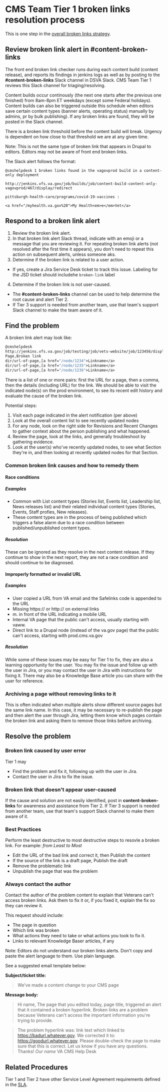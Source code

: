 # CMS Team Tier 1 broken links resolution process
This is one step in the [overall broken links strategy](https://github.com/department-of-veterans-affairs/va.gov-cms/blob/main/READMES/broken-links.md).

## Review broken link alert in **#content-broken-links**
The front end broken link checker runs during each content build (content release), and reports its findings in jenkins logs as well as by posting to the **#content-broken-links** Slack channel in DSVA Slack. CMS Team Tier 1 reviews this Slack channel for triaging/resolving.

Content builds occur continously (the next one starts after the previous one finished) from 8am-8pm ET weekdays (except some Federal holidays). Content builds can also be triggered outside this schedule when editors save certain content types (banner alerts, operating status) manually by admins, pr by bulk publishing). If any broken links are found, they will be posted in the Slack channel.

There is a broken link threshold before the content build will break. Urgency is dependent on how close to that threshold we are at any given time.

Note: This is not the same type of broken link that appears in Drupal to editors. Editors may not be aware of front end broken links.

The Slack alert follows the format:

```
@cmshelpdesk 1 broken links found in the vagovprod build in a content-only deployment

http://jenkins.vfs.va.gov/job/builds/job/content-build-content-only-vagovprod/467/display/redirect

pittsburgh-health-care/programs/covid-19-vaccines :

<a href="/myhealth.va.gov%20">My Health<em>e</em>Vet</a>
```

## Respond to a broken link alert
1. Review the broken link alert.
2. In that broken link alert Slack thread, indicate with an emoji or a message that you are reviewing it. For repeating broken link alerts (not resolved after the first time it appears), you don't need to repeat this action on subsequent alerts, unless someone aks.
3. Determine if the broken link is related to a user action.
  - If yes, create a Jira Service Desk ticket to track this issue. Labeling for the JSD ticket should includehe `broken-link` label
4. Determine if the broken link is not user-caused.
  - The **#content-broken-links** channel can be used to help determine the root cause and alert Tier 2.
  - If Tier 3 support is needed from another team, use that team's support Slack channel to make the team aware of it.

## Find the problem
A broken link alert may look like:
```4 broken links found in the vagovprod build
@cmshelpdesk
http://jenkins.vfs.va.gov/job/testing/job/vets-website/job/123456/display/redirect
Page,Broken link
dir/url-of-page,[a href="/node/1234">Linkname</a>
dir/url-of-page,[a href="/node/1235">Linkname</a>
dir/url-of-page,[a href="/node/1236">Linkname</a>
```
There is a list of one or more pairs: first the URL for a page, then a comma, then the details (including URL) for the link. We should be able to visit the indicated node(s) on the prod environment, to see its recent edit history and evaluate the cause of the broken link.

Potential steps:
1. Visit each page indicated in the alert notification (per above)
2. Look at the overall content list to see recently updated nodes
3. For any node, look on the right side for Revisions and Recent Changes to gather context about the person publishing and what happened.
4. Review the page, look at the links, and generally troubleshoot by gathering evidence. 
5. Look at the user(s) who've recently updated nodes, to see what Section they're in, and then looking at recently updated nodes for that Section.

### Common broken link causes and how to remedy them
#### Race conditions
##### Examples
- Common with List content types (Stories list, Events list, Leadership list, News releases list) and their related individual content types (Stories, Events, Staff profies, New releases).
- These content types are in the process of being published which triggers a false alarm due to a race condition between published/unpublished content types.

##### Resolution
These can be ignored as they resolve in the next content release. If they continue to show in the next report, they are not a race condition and should continue to be diagnosed.

#### Improperly formatted or invalid URL
##### Examples
- User copied a URL from VA email and the Safelinks code is appended to the URL
- Missing https:// or http:// on external links
- m. in front of the URL indicating a mobile URL
- Internal VA page that the public can't access, usually starting with vaww.
- Direct link to a Drupal node (instead of the va.gov page) that the public can't access, starting with prod.cms.va.gov

##### Resolution
While some of these issues may be easy for Tier 1 to fix, they are also a learning opportunity for the user. You may fix the issue and follow up with the user in Jira, or you may contact the user in Jira with instructions for fixing it. There may also be a Knowledge Base article you can share with the user for reference.

### Archiving a page without removing links to it
This is often indicated when multiple alerts show different source pages but the same link name. In this case, it may be necessary to re-publish the page and then alert the user through Jira, letting them know which pages contain the broken link and asking them to remove those links before archiving.

## Resolve the problem

### Broken link caused by user error
Tier 1 may
- Find the problem and fix it, following up with the user in Jira.
- Contact the user in Jira to fix the issue.

### Broken link that doesn't appear user-caused
If the cause and solution are not easily identified, post in **content-broken-links** for awareness and assistance from Tier 2. If Tier 3 support is needed from another team, use that team's support Slack channel to make them aware of it.

### Best Practices
Perform the least destructive to most destructive steps to resovle a broken link.  For example:
*from Least to Most*
- Edit the URL of the bad link and correct it, then Publish the content
- If the source of the link is a draft page, Publish the draft
- Remove the problematic link
- Unpublish the page that was the problem

### Always contact the author
Contact the author of the problem content to explain that Veterans can't access broken links. Ask them to fix it or, if you fixed it, explain the fix so they can review it.

This request should include:
- The page in question
- Which link was broken 
- What actions they need to take or what actions you took to fix it.
- Links to relevant Knowledge Baser articles, if any

Note: Editors do not understand our broken links alerts. Don't copy and paste the alert language to them. Use plain language.

See a suggested email template below:

**Subject/ticket title:**
>We’ve made a content change to your CMS page

**Message body:**
>Hi name,
>The page that you edited today, page title, triggered an alert that it contained a broken hyperlink. Broken links are a problem because Veterans can't access the important information you're trying to provide.

>The problem hyperlink was: link text which linked to https://badurl.whatever.gov. We corrected it to: https://goodurl.whatever.gov. Please double-check the page to make sure that this is correct.
>Let us know if you have any questions.
>Thanks!
>_Our name_
>VA CMS Help Desk

## Related Procedures
Tier 1 and Tier 2 have other Service Level Agreement requirements defined in the [SLA](./service_level_agreement.md#help-desk-service-level-agreement-sla).
